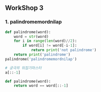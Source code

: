 ## WorkShop 3

### 1. palindromemordnilap

```python
def palindrome(word):
    word = str(word)
    for i in range(len(word)//2):
        if word[i] != word[-i-1]:
            return print('not palindrome')
    return print('palindrome')
palindrome('palindromemordnilap')
```

```python
# 궁극의 뒤집기마스터
a[::-1]

def palindrome(word):
    return word == word[::-1]
```


